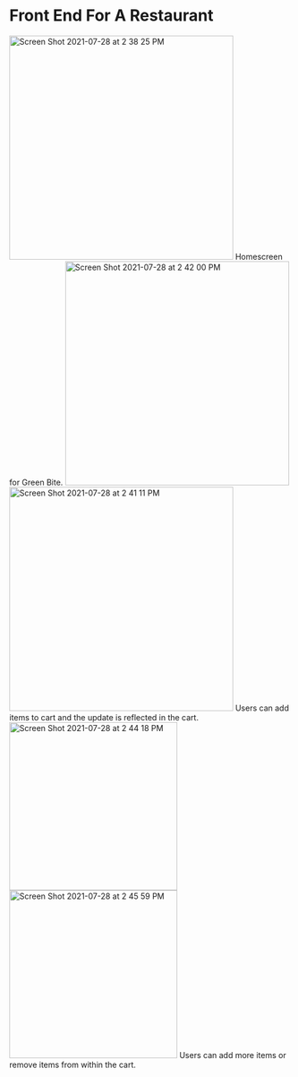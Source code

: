 # Front End For A Restaurant
<img width="400" alt="Screen Shot 2021-07-28 at 2 38 25 PM" src="https://user-images.githubusercontent.com/69613439/127377807-16f25561-78d1-40a0-9bf6-fd5135e20b02.png"/>
Homescreen for Green Bite. 
<img width="400" alt="Screen Shot 2021-07-28 at 2 42 00 PM" src="https://user-images.githubusercontent.com/69613439/127378238-e258ede9-7a4f-48d8-8c50-7dff56176021.png">
<img width="400![Uploading Screen Shot 2021-07-28 at 2.41.34 PM.png…](Homescreen)
" alt="Screen Shot 2021-07-28 at 2 41 11 PM" src="https://user-images.githubusercontent.com/69613439/127378141-5b928c57-6966-496e-8fcf-767c97c3fd66.png">
Users can add items to cart and the update is reflected in the cart. 
<img width="300![Uploading Screen Shot 2021-07-28 at 2.45.38 PM.png…]()
" alt="Screen Shot 2021-07-28 at 2 44 18 PM" src="https://user-images.githubusercontent.com/69613439/127378570-258e5f77-8286-4193-ac74-8d07e251431f.png">
<img width="300" alt="Screen Shot 2021-07-28 at 2 45 59 PM" src="https://user-images.githubusercontent.com/69613439/127378771-879ede07-e52b-483d-a4d1-64f5818918a3.png">
Users can add more items or remove items from within the cart. 
